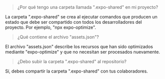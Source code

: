 > ¿Por qué tengo una carpeta llamada ".expo-shared" en mi proyecto?

La carpeta ".expo-shared" se crea al ejecutar comandos que producen un estado que debe ser compartido con todos los desarrolladores del proyecto. Por ejemplo, "npx expo-optimize".

> ¿Qué contiene el archivo "assets.json"?

El archivo "assets.json" describe los recursos que han sido optimizados mediante "expo-optimize" y que no necesitan ser procesados nuevamente.

> ¿Debo subir la carpeta ".expo-shared" al repositorio?

Sí, debes compartir la carpeta ".expo-shared" con tus colaboradores.
